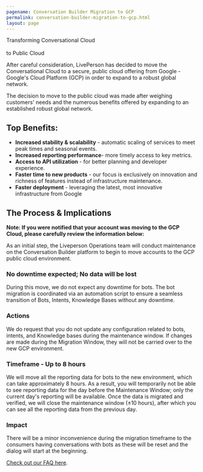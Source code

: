 ```yaml
---
pagename: Conversation Builder Migration to GCP 
permalink: conversation-builder-migration-to-gcp.html
layout: page
---
```


<div class="card-container">
  <div id="success-stories" class="welcome-card lp-default">
    <p class="success-stories-header">Transforming Conversational Cloud <br></br> to Public Cloud</p>
  </div>
</div>

After careful consideration, LivePerson has decided to move the Conversational Cloud to a secure, public cloud offering from Google - Google's Cloud Platform (GCP) in order to expand to a robust global network.

The decision to move to the public cloud was made after weighing customers' needs and the numerous benefits offered by expanding to an established robust global network.
 
## Top Benefits:
* **Increased stability & scalability** - automatic scaling of services to meet peak times and seasonal events.
* **Increased reporting performance**- more timely access to key metrics. 
* **Access to API utilization** - for better planning and developer experience.
* **Faster time to new products**  - our focus is exclusively on innovation and richness of features instead of infrastructure maintenance. 
* **Faster deployment** - leveraging the latest, most innovative infrastructure from Google
 
## The Process & Implications
**Note: If you were notified that your account was moving to the GCP Cloud, please carefully review the information below:**

As an initial step, the Liveperson Operations team will conduct maintenance on the Conversation Builder platform to begin to move accounts to the GCP public cloud environment.

### No downtime expected; No data will be lost 
During this move, we do not expect any downtime for bots. The bot migration is coordinated via an automation script to ensure a seamless transition of Bots, Intents, Knowledge Bases without any downtime.  

### Actions
We do request that you do not update any configuration related to bots, intents, and Knowledge bases during the maintenance window. If changes are made during the Migration Window, they will not be carried over to the new GCP environment.

### Timeframe - Up to 8 hours
We will move all the reporting data for bots to the new environment, which can take approximately 8 hours.  As a result, you will temporarily not be able to see reporting data for the day before the Maintenance Window; only the current day's reporting will be available. Once the data is migrated and verified, we will close the maintenance window (±10 hours), after which you can see all the reporting data from the previous day.

### Impact
There will be a minor inconvenience during the migration timeframe to the consumers having conversations with bots as these will be reset and the dialog will start at the beginning.


[Check out our FAQ here](/conversation-builder-migration-to-gco-faqs.html).


<style>
nav.breadcrumbs {
    display: none;
}
</style>
